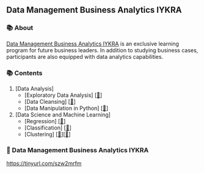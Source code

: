 ## Data Management Business Analytics IYKRA

### 📚 About
[Data Management Business Analytics IYKRA](https://iykra.com/datamba/) is an exclusive learning program for future business leaders. In addition to studying business cases, participants are also equipped with data analytics capabilities.

### 📚 Contents

1. [Data Analysis]
    - [Exploratory Data Analysis] [[📂](https://github.com/RaharditoDio/Data-Management-Business-Analytics/blob/main/Exploratory%20Data%20Analysis.ipynb)]
    - [Data Cleansing] [[📂]()]
    - [Data Manipulation in Python] [[📂]()]
2. [Data Science and Machine Learning]
    - [Regression] [[📂](https://github.com/RaharditoDio/Data-Management-Business-Analytics/blob/main/Linear%20Regression.ipynb)]
    - [Classification] [[📂](https://github.com/RaharditoDio/Data-Management-Business-Analytics/blob/main/Classification.ipynb)]
    - [Clustering] [[📂](https://github.com/RaharditoDio/Data-Management-Business-Analytics/blob/main/Hierarchical%20Clustering.ipynb)][[📂](https://github.com/RaharditoDio/Data-Management-Business-Analytics/blob/main/KMeans%20Clustering.ipynb)]


### 📃 Data Management Business Analytics IYKRA
https://tinyurl.com/szw2mrfm
